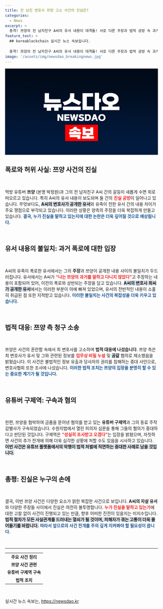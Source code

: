```yaml
---
title: 전 남친 변호사 쯔양 고소 사건의 진실은?
categories:
  - News
excerpt: >
  충격! 쯔양의 전 남자친구 A씨의 유서 내용이 대격돌! 서로 다른 주장과 법적 공방 속 과거 폭로와 협박의 진실은? 쯔양 측의 반격과 구제역의 구속 심사가 진행 중이다. 클릭해 상세한 사건의 전개를 확인하세요!
feature_text: >
  ## koreablockchain 실시간 뉴스 속보입니다.

  충격! 쯔양의 전 남자친구 A씨의 유서 내용이 대격돌! 서로 다른 주장과 법적 공방 속 과거 폭로와 협박의 진실은? 쯔양 측의 반격과 구제역의 구속 심사가 진행 중이다. 클릭해 상세한 사건의 전개를 확인하세요!
image: '/assets/img/newsdao_breakingnews.jpg'
---
```


<p><img src="/assets/img/newsdao_breakingnews.jpg" alt="koreablockchain 속보" /></p>

<h2 data-ke-size="size26">폭로와 허위 사실: 쯔양 사건의 진실</h2>

<p data-ke-size="size16">&nbsp;</p>

<p>먹방 유튜버 <b>쯔양</b> (본명 박정원)과 그의 전 남자친구 A씨 간의 갈등이 새롭게 수면 위로 떠오르고 있습니다. 특히 A씨의 유서 내용이 보도되며 둘 간의 <b><span style="color: #ee2323;">진실 공방</span></b>이 일어나고 있습니다. 무엇보다도, <b><span style="background-color: #21538527;">A씨의 변호사가 공개한 유서</span></b>와 유족이 전한 유서 간의 내용 차이가 주요 쟁점으로 부각되고 있습니다. 이러한 상황은 양측의 주장을 더욱 복잡하게 만들고 있습니다. <b><span style="color: #1a5490;">결국, 누가 진실을 말하고 있는지에 대한 논란은 더욱 깊어질 것으로 예상됩니다.</span></b></p>

<p data-ke-size="size16">&nbsp;</p>

<h2 data-ke-size="size26">유서 내용의 불일치: 과거 폭로에 대한 입장</h2>

<p data-ke-size="size16">&nbsp;</p>

<p>A씨의 유족이 폭로한 유서에서는 그의 <b>주장</b>과 쯔양이 공개한 내용 사이의 불일치가 두드러집니다. 유서에서는 A씨가 <b><span style="color: #ee2323;">“나는 쯔양의 과거를 말하고 다니지 않았다”</span></b>고 주장하는 내용이 포함되어 있어, 이전의 폭로와 상반되는 주장을 담고 있습니다. <b><span style="background-color: #21538527;">A씨의 변호사 최씨가 공개한 유서</span></b>에서는 이러한 부분이 아예 빠져 있었으며, 유서의 전반적인 내용이 소홀히 취급된 점 또한 지적받고 있습니다. <b><span style="color: #1a5490;">이러한 불일치는 사건의 복잡성을 더욱 키우고 있습니다.</span></b></p>

<p data-ke-size="size16">&nbsp;</p>

<h2 data-ke-size="size26">법적 대응: 쯔양 측 청구 소송</h2>

<p data-ke-size="size16">&nbsp;</p>

<p>쯔양은 사건의 혼란함 속에서 최 변호사를 고소하며 <b>법적 대응에 나섰습니다</b>. 쯔양 측은 최 변호사가 유서 및 그와 관련된 정보를 <b><span style="color: #ee2323;">업무상 비밀 누설</span></b> 및 <b><span style="background-color: #21538527;">공갈</span></b> 혐의로 제소했음을 밝혔습니다. 이 사건은 불법적인 정보 유출과 당사자의 권리를 침해하는 중대 사안으로, 변호사협회 또한 조사에 나섰습니다. <b><span style="color: #1a5490;">이러한 법적 조치는 쯔양의 입장을 분명히 할 수 있는 중요한 계기가 될 것입니다.</span></b></p>

<p data-ke-size="size16">&nbsp;</p>

<h2 data-ke-size="size26">유튜버 구제역: 구속과 혐의</h2>

<p data-ke-size="size16">&nbsp;</p>

<p>한편, 쯔양을 협박하여 금품을 뜯어낸 혐의를 받고 있는 <b>유튜버 구제역</b>과 그의 동료 주작감별사가 구속되었습니다. 수원지법에서 열린 피의자 심문을 통해 그들의 혐의가 중대하다고 판단된 것입니다. 구제역은 <b><span style="color: #ee2323;">“성실히 조사받고 오겠다”</span></b>는 입장을 밝혔으며, 자칫하면 사건의 추가 전개에 의해 더욱 심각한 상황에 처할 수도 있음을 시사하고 있습니다. <b><span style="background-color: #21538527;">이번 사건은 유튜브 플랫폼에서의 악행이 법적 처벌에 직면하는 중대한 사례로 남을 것입니다.</span></b></p>

<p data-ke-size="size16">&nbsp;</p>

<h2 data-ke-size="size26">총평: 진실은 누구의 손에</h2>

<p data-ke-size="size16">&nbsp;</p>

<p>결국, 이번 쯔양 사건은 다양한 요소가 얽힌 복잡한 사건으로 보입니다. <b>A씨의 자살 유서</b>와 다양한 주장들 사이에서 진실은 여전히 불투명합니다. <b><span style="color: #ee2323;">누가 진실을 말하고 있는가</span></b>에 대한 고찰 없이 사건이 진행되고 있는 만큼, 향후 어떠한 진전이 있을지는 미지수입니다. <b><span style="background-color: #21538527;">법적 절차가 모든 사실관계를 드러내는 열쇠가 될 것이며, 피해자가 겪는 고통이 더욱 줄어들기를 바랍니다.</span></b> <b><span style="color: #1a5490;">따라서 앞으로의 사건 전개를 주의 깊게 지켜봐야 할 필요성이 큽니다.</span></b></p>

<p data-ke-size="size16">&nbsp;</p>

<hr>

<table style="width:100%; border-collapse: collapse;">
    <tr>
        <td style="text-align: center; height: 17px;"><b>주요 사건 정리</b></td>
    </tr>
    <tr>
        <td style="text-align: center; height: 17px;"><b>쯔양 사건 관련</b></td>
    </tr>
    <tr>
        <td style="text-align: center; height: 17px;"><b>유튜버 구제역 구속</b></td>
    </tr>
    <tr>
        <td style="text-align: center; height: 17px;"><b>법적 조치</b></td>
    </tr>
</table>

<p data-ke-size="size16">&nbsp;</p>
실시간 뉴스 속보는, <a href="https://newsdao.kr" rel="dofollow">https://newsdao.kr</a>


